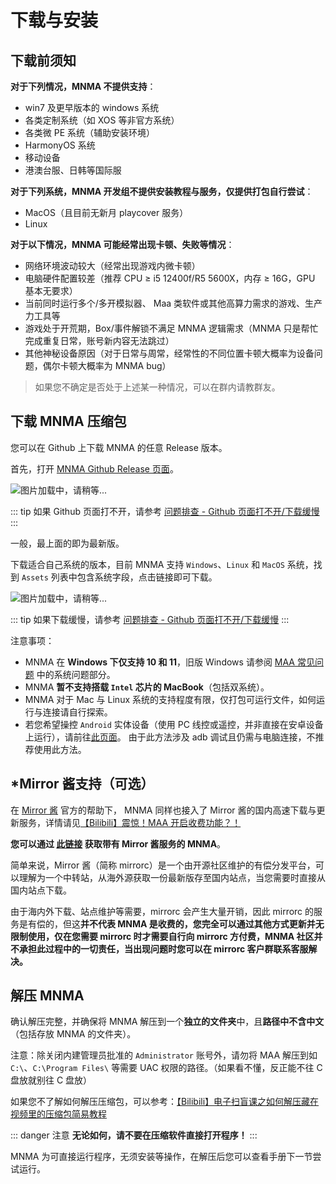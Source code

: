 # 下载与安装

## 下载前须知

**对于下列情况，MNMA 不提供支持**：

- win7 及更早版本的 windows 系统
- 各类定制系统（如 XOS 等非官方系统）
- 各类微 PE 系统（辅助安装环境）
- HarmonyOS 系统
- 移动设备
- 港澳台服、日韩等国际服

**对于下列系统，MNMA 开发组不提供安装教程与服务，仅提供打包自行尝试**：

- MacOS（且目前无新月 playcover 服务）
- Linux

**对于以下情况，MNMA 可能经常出现卡顿、失败等情况**：

- 网络环境波动较大（经常出现游戏内微卡顿）
- 电脑硬件配置较差（推荐 CPU ≥ i5 12400f/R5 5600X，内存 ≥ 16G，GPU 基本无要求）
- 当前同时运行多个/多开模拟器、 Maa 类软件或其他高算力需求的游戏、生产力工具等
- 游戏处于开荒期，Box/事件解锁不满足 MNMA 逻辑需求（MNMA 只是帮忙完成重复日常，账号新内容无法跳过）
- 其他神秘设备原因（对于日常与周常，经常性的不同位置卡顿大概率为设备问题，偶尔卡顿大概率为 MNMA bug）

> 如果您不确定是否处于上述某一种情况，可以在群内请教群友。

## 下载 MNMA 压缩包

您可以在 Github 上下载 MNMA 的任意 Release 版本。

首先，打开 [MNMA Github Release 页面](https://github.com/kqcoxn/MaaNewMoonAccompanying/releases)。

![图片加载中，请稍等...](/users/release.png)

::: tip
如果 Github 页面打不开，请参考 [问题排查 - Github 页面打不开/下载缓慢](../users/errors.md#github-页面打不开下载缓慢)
:::

一般，最上面的即为最新版。

下载适合自己系统的版本，目前 MNMA 支持 `Windows`、`Linux` 和 `MacOS` 系统，找到 `Assets` 列表中包含系统字段，点击链接即可下载。

![图片加载中，请稍等...](/users/assets.png)

::: tip
如果下载缓慢，请参考 [问题排查 - Github 页面打不开/下载缓慢](../users/errors.md#github-页面打不开下载缓慢)
:::

注意事项：

- MNMA 在 **Windows 下仅支持 10 和 11**，旧版 Windows 请参阅 [MAA 常见问题](https://maa.plus/docs/zh-cn/manual/faq.html#%E7%B3%BB%E7%BB%9F%E9%97%AE%E9%A2%98) 中的系统问题部分。
- MNMA **暂不支持搭载 `Intel` 芯片的 MacBook**（包括双系统）。
- MNMA 对于 Mac 与 Linux 系统的支持程度有限，仅打包可运行文件，如何运行与连接请自行探索。
- 若您希望操控 `Android` 实体设备（使用 PC 线控或遥控，并非直接在安卓设备上运行），请前往[此页面](https://maa.plus/docs/zh-cn/manual/device/android.html)。 由于此方法涉及 adb 调试且仍需与电脑连接，不推荐使用此方法。

## \*Mirror 酱支持（可选）

在 [Mirror 酱](https://mirrorchyan.com/zh/projects?source=mnma-docsite) 官方的帮助下， MNMA 同样也接入了 Mirror 酱的国内高速下载与更新服务，详情请见[【Bilibili】震惊！MAA 开启收费功能？！](https://www.bilibili.com/video/BV1cZFreLEja)

**您可以通过 [此链接](https://mirrorchyan.com/zh/projects?rid=MNMA&source=mnma-docsite) 获取带有 Mirror 酱服务的 MNMA**。

简单来说，Mirror 酱（简称 mirrorc）是一个由开源社区维护的有偿分发平台，可以理解为一个中转站，从海外源获取一份最新版存至国内站点，当您需要时直接从国内站点下载。

由于海内外下载、站点维护等需要，mirrorc 会产生大量开销，因此 mirrorc 的服务是有偿的，但这**并不代表 MNMA 是收费的，您完全可以通过其他方式更新并无限制使用，仅在您需要 mirrorc 时才需要自行向 mirrorc 方付费，MNMA 社区并不承担此过程中的一切责任，当出现问题时您可以在 mirrorc 客户群联系客服解决。**

## 解压 MNMA

确认解压完整，并确保将 MNMA 解压到一个**独立的文件夹**中，且**路径中不含中文**（包括存放 MNMA 的文件夹）。

注意：除关闭内建管理员批准的 `Administrator` 账号外，请勿将 MAA 解压到如 `C:\`、`C:\Program Files\` 等需要 UAC 权限的路径。（如果看不懂，反正能不往 C 盘放就别往 C 盘放）

如果您不了解如何解压压缩包，可以参考：[【Bilibili】电子扫盲课之如何解压藏在视频里的压缩包简易教程](https://www.bilibili.com/video/BV1tZ421N7EV)

::: danger 注意
**无论如何，请不要在压缩软件直接打开程序！**
:::

MNMA 为可直接运行程序，无须安装等操作，在解压后您可以查看手册下一节尝试运行。
